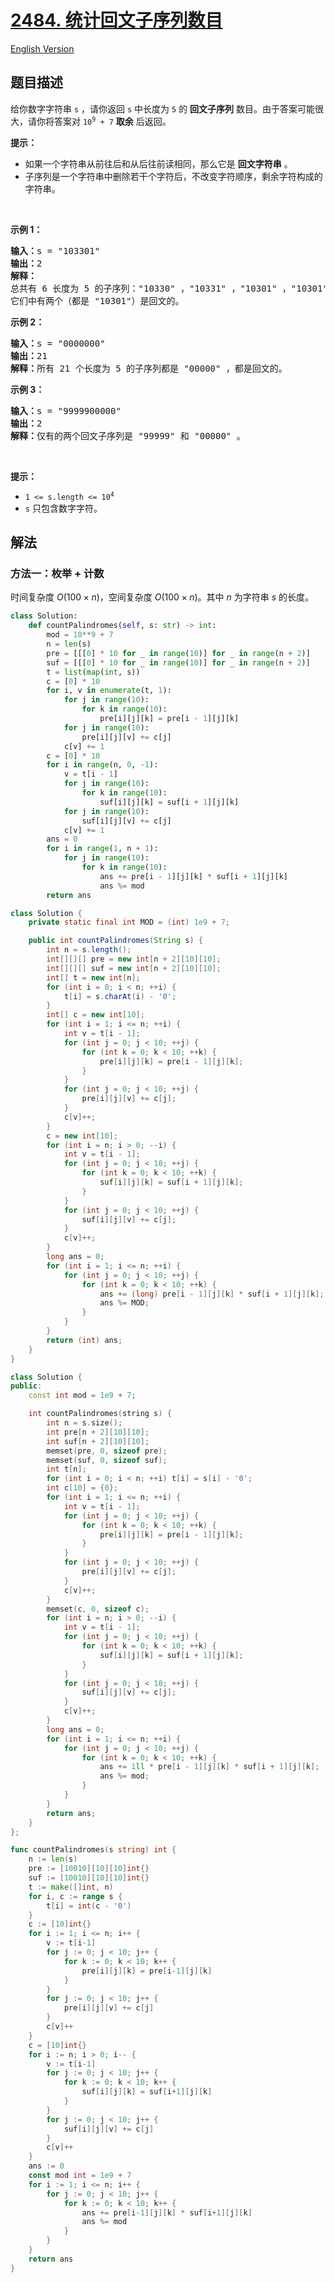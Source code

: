# [2484. 统计回文子序列数目](https://leetcode.cn/problems/count-palindromic-subsequences)

[English Version](/solution/2400-2499/2484.Count%20Palindromic%20Subsequences/README_EN.md)

## 题目描述

<!-- 这里写题目描述 -->

<p>给你数字字符串&nbsp;<code>s</code>&nbsp;，请你返回&nbsp;<code>s</code>&nbsp;中长度为&nbsp;<code>5</code>&nbsp;的 <b>回文子序列</b>&nbsp;数目。由于答案可能很大，请你将答案对&nbsp;<code>10<sup>9</sup> + 7</code>&nbsp;<strong>取余</strong>&nbsp;后返回。</p>

<p><strong>提示：</strong></p>

<ul>
	<li>如果一个字符串从前往后和从后往前读相同，那么它是 <strong>回文字符串</strong>&nbsp;。</li>
	<li>子序列是一个字符串中删除若干个字符后，不改变字符顺序，剩余字符构成的字符串。</li>
</ul>

<p>&nbsp;</p>

<p><strong>示例 1：</strong></p>

<pre><strong>输入：</strong>s = "103301"
<b>输出：</b>2
<b>解释：</b>
总共有 6 长度为 5 的子序列："10330" ，"10331" ，"10301" ，"10301" ，"13301" ，"03301" 。
它们中有两个（都是 "10301"）是回文的。
</pre>

<p><strong>示例 2：</strong></p>

<pre><b>输入：</b>s = "0000000"
<b>输出：</b>21
<b>解释：</b>所有 21 个长度为 5 的子序列都是 "00000" ，都是回文的。
</pre>

<p><strong>示例 3：</strong></p>

<pre><b>输入：</b>s = "9999900000"
<b>输出：</b>2
<b>解释：</b>仅有的两个回文子序列是 "99999" 和 "00000" 。
</pre>

<p>&nbsp;</p>

<p><strong>提示：</strong></p>

<ul>
	<li><code>1 &lt;= s.length &lt;= 10<sup>4</sup></code></li>
	<li><code>s</code>&nbsp;只包含数字字符。</li>
</ul>

## 解法

### 方法一：枚举 + 计数

时间复杂度 $O(100 \times n)$，空间复杂度 $O(100 \times n)$。其中 $n$ 为字符串 $s$ 的长度。

<!-- tabs:start -->

```python
class Solution:
    def countPalindromes(self, s: str) -> int:
        mod = 10**9 + 7
        n = len(s)
        pre = [[[0] * 10 for _ in range(10)] for _ in range(n + 2)]
        suf = [[[0] * 10 for _ in range(10)] for _ in range(n + 2)]
        t = list(map(int, s))
        c = [0] * 10
        for i, v in enumerate(t, 1):
            for j in range(10):
                for k in range(10):
                    pre[i][j][k] = pre[i - 1][j][k]
            for j in range(10):
                pre[i][j][v] += c[j]
            c[v] += 1
        c = [0] * 10
        for i in range(n, 0, -1):
            v = t[i - 1]
            for j in range(10):
                for k in range(10):
                    suf[i][j][k] = suf[i + 1][j][k]
            for j in range(10):
                suf[i][j][v] += c[j]
            c[v] += 1
        ans = 0
        for i in range(1, n + 1):
            for j in range(10):
                for k in range(10):
                    ans += pre[i - 1][j][k] * suf[i + 1][j][k]
                    ans %= mod
        return ans
```

```java
class Solution {
    private static final int MOD = (int) 1e9 + 7;

    public int countPalindromes(String s) {
        int n = s.length();
        int[][][] pre = new int[n + 2][10][10];
        int[][][] suf = new int[n + 2][10][10];
        int[] t = new int[n];
        for (int i = 0; i < n; ++i) {
            t[i] = s.charAt(i) - '0';
        }
        int[] c = new int[10];
        for (int i = 1; i <= n; ++i) {
            int v = t[i - 1];
            for (int j = 0; j < 10; ++j) {
                for (int k = 0; k < 10; ++k) {
                    pre[i][j][k] = pre[i - 1][j][k];
                }
            }
            for (int j = 0; j < 10; ++j) {
                pre[i][j][v] += c[j];
            }
            c[v]++;
        }
        c = new int[10];
        for (int i = n; i > 0; --i) {
            int v = t[i - 1];
            for (int j = 0; j < 10; ++j) {
                for (int k = 0; k < 10; ++k) {
                    suf[i][j][k] = suf[i + 1][j][k];
                }
            }
            for (int j = 0; j < 10; ++j) {
                suf[i][j][v] += c[j];
            }
            c[v]++;
        }
        long ans = 0;
        for (int i = 1; i <= n; ++i) {
            for (int j = 0; j < 10; ++j) {
                for (int k = 0; k < 10; ++k) {
                    ans += (long) pre[i - 1][j][k] * suf[i + 1][j][k];
                    ans %= MOD;
                }
            }
        }
        return (int) ans;
    }
}
```

```cpp
class Solution {
public:
    const int mod = 1e9 + 7;

    int countPalindromes(string s) {
        int n = s.size();
        int pre[n + 2][10][10];
        int suf[n + 2][10][10];
        memset(pre, 0, sizeof pre);
        memset(suf, 0, sizeof suf);
        int t[n];
        for (int i = 0; i < n; ++i) t[i] = s[i] - '0';
        int c[10] = {0};
        for (int i = 1; i <= n; ++i) {
            int v = t[i - 1];
            for (int j = 0; j < 10; ++j) {
                for (int k = 0; k < 10; ++k) {
                    pre[i][j][k] = pre[i - 1][j][k];
                }
            }
            for (int j = 0; j < 10; ++j) {
                pre[i][j][v] += c[j];
            }
            c[v]++;
        }
        memset(c, 0, sizeof c);
        for (int i = n; i > 0; --i) {
            int v = t[i - 1];
            for (int j = 0; j < 10; ++j) {
                for (int k = 0; k < 10; ++k) {
                    suf[i][j][k] = suf[i + 1][j][k];
                }
            }
            for (int j = 0; j < 10; ++j) {
                suf[i][j][v] += c[j];
            }
            c[v]++;
        }
        long ans = 0;
        for (int i = 1; i <= n; ++i) {
            for (int j = 0; j < 10; ++j) {
                for (int k = 0; k < 10; ++k) {
                    ans += 1ll * pre[i - 1][j][k] * suf[i + 1][j][k];
                    ans %= mod;
                }
            }
        }
        return ans;
    }
};
```

```go
func countPalindromes(s string) int {
	n := len(s)
	pre := [10010][10][10]int{}
	suf := [10010][10][10]int{}
	t := make([]int, n)
	for i, c := range s {
		t[i] = int(c - '0')
	}
	c := [10]int{}
	for i := 1; i <= n; i++ {
		v := t[i-1]
		for j := 0; j < 10; j++ {
			for k := 0; k < 10; k++ {
				pre[i][j][k] = pre[i-1][j][k]
			}
		}
		for j := 0; j < 10; j++ {
			pre[i][j][v] += c[j]
		}
		c[v]++
	}
	c = [10]int{}
	for i := n; i > 0; i-- {
		v := t[i-1]
		for j := 0; j < 10; j++ {
			for k := 0; k < 10; k++ {
				suf[i][j][k] = suf[i+1][j][k]
			}
		}
		for j := 0; j < 10; j++ {
			suf[i][j][v] += c[j]
		}
		c[v]++
	}
	ans := 0
	const mod int = 1e9 + 7
	for i := 1; i <= n; i++ {
		for j := 0; j < 10; j++ {
			for k := 0; k < 10; k++ {
				ans += pre[i-1][j][k] * suf[i+1][j][k]
				ans %= mod
			}
		}
	}
	return ans
}
```

<!-- tabs:end -->

<!-- end -->
